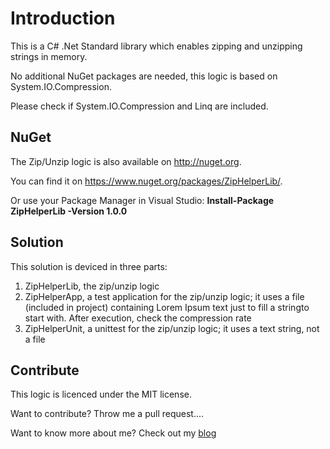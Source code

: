 # Introduction

This is a C# .Net Standard library which enables zipping and unzipping strings in memory.

No additional NuGet packages are needed, this logic is based on System.IO.Compression.

Please check if System.IO.Compression and Linq are included.

## NuGet

The Zip/Unzip logic is also available on http://nuget.org. 

You can find it on https://www.nuget.org/packages/ZipHelperLib/.

Or use your Package Manager in Visual Studio: **Install-Package ZipHelperLib -Version 1.0.0**

## Solution

This solution is deviced in three parts:

1. ZipHelperLib, the zip/unzip logic
2. ZipHelperApp, a test application for the zip/unzip logic; it uses a file (included in project) containing Lorem Ipsum text just to fill a stringto start with. After execution, check the compression rate
3. ZipHelperUnit, a unittest for the zip/unzip logic; it uses a text string, not a file

## Contribute

This logic is licenced under the MIT license.

Want to contribute? Throw me a pull request....

Want to know more about me? Check out my [blog](http://blog.vandevelde-online.com)
